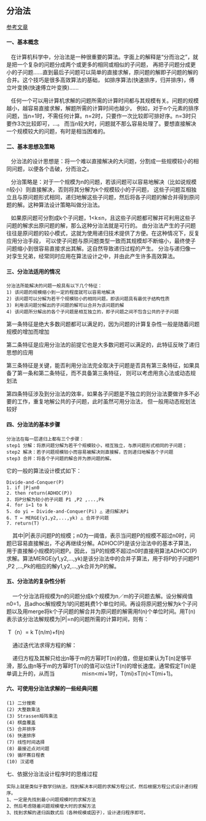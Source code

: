 ## 分治法 ##
   [参考文章](https://blog.csdn.net/u013630349/article/details/51565383)

#### 一、基本概念

   在计算机科学中，分治法是一种很重要的算法。字面上的解释是“分而治之”，就是把一个复杂的问题分成两个或更多的相同或相似的子问题，
再把子问题分成更小的子问题……直到最后子问题可以简单的直接求解，原问题的解即子问题的解的合并。这个技巧是很多高效算法的基础，
如排序算法(快速排序，归并排序)，傅立叶变换(快速傅立叶变换)……

   任何一个可以用计算机求解的问题所需的计算时间都与其规模有关。问题的规模越小，越容易直接求解，解题所需的计算时间也越少。
例如，对于n个元素的排序问题，当n=1时，不需任何计算。n=2时，只要作一次比较即可排好序。n=3时只要作3次比较即可，…。
而当n较大时，问题就不那么容易处理了。要想直接解决一个规模较大的问题，有时是相当困难的。


#### 二、基本思想及策略

   分治法的设计思想是：将一个难以直接解决的大问题，分割成一些规模较小的相同问题，以便各个击破，分而治之。

   分治策略是：对于一个规模为n的问题，若该问题可以容易地解决（比如说规模n较小）则直接解决，否则将其分解为k个规模较小的子问题，
这些子问题互相独立且与原问题形式相同，递归地解这些子问题，然后将各子问题的解合并得到原问题的解。这种算法设计策略叫做分治法。

   如果原问题可分割成k个子问题，1<k≤n，且这些子问题都可解并可利用这些子问题的解求出原问题的解，那么这种分治法就是可行的。
由分治法产生的子问题往往是原问题的较小模式，这就为使用递归技术提供了方便。在这种情况下，反复应用分治手段，
可以使子问题与原问题类型一致而其规模却不断缩小，最终使子问题缩小到很容易直接求出其解。这自然导致递归过程的产生。
分治与递归像一对孪生兄弟，经常同时应用在算法设计之中，并由此产生许多高效算法。


#### 三、分治法适用的情况

    分治法所能解决的问题一般具有以下几个特征：
    1) 该问题的规模缩小到一定的程度就可以容易地解决
    2) 该问题可以分解为若干个规模较小的相同问题，即该问题具有最优子结构性质
    3) 利用该问题分解出的子问题的解可以合并为该问题的解
    4) 该问题所分解出的各个子问题是相互独立的，即子问题之间不包含公共的子子问题

第一条特征是绝大多数问题都可以满足的，因为问题的计算复杂性一般是随着问题规模的增加而增加

第二条特征是应用分治法的前提它也是大多数问题可以满足的，此特征反映了递归思想的应用

第三条特征是关键，能否利用分治法完全取决于问题是否具有第三条特征，如果具备了第一条和第二条特征，而不具备第三条特征，
则可以考虑用贪心法或动态规划法

第四条特征涉及到分治法的效率，如果各子问题是不独立的则分治法要做许多不必要的工作，重复地解公共的子问题，此时虽然可用分治法，
但一般用动态规划法较好


#### 四、分治法的基本步骤

    分治法在每一层递归上都有三个步骤：
    step1 分解：将原问题分解为若干个规模较小，相互独立，与原问题形式相同的子问题；
    step2 解决：若子问题规模较小而容易被解决则直接解，否则递归地解各个子问题
    step3 合并：将各个子问题的解合并为原问题的解。

它的一般的算法设计模式如下：

    Divide-and-Conquer(P)
    1. if |P|≤n0
    2. then return(ADHOC(P))
    3. 将P分解为较小的子问题 P1 ,P2 ,...,Pk
    4. for i←1 to k
    5. do yi ← Divide-and-Conquer(Pi) △ 递归解决Pi
    6. T ← MERGE(y1,y2,...,yk) △ 合并子问题
    7. return(T)

    其中|P|表示问题P的规模；n0为一阈值，表示当问题P的规模不超过n0时，问题已容易直接解出，不必再继续分解。ADHOC(P)是该分治法中的基本子算法，用于直接解小规模的问题P。因此，当P的规模不超过n0时直接用算法ADHOC(P)求解。算法MERGE(y1,y2,...,yk)是该分治法中的合并子算法，用于将P的子问题P1 ,P2 ,...,Pk的相应的解y1,y2,...,yk合并为P的解。


#### 五、分治法的复杂性分析

    一个分治法将规模为n的问题分成k个规模为n／m的子问题去解。设分解阀值n0=1，且adhoc解规模为1的问题耗费1个单位时间。再设将原问题分解为k个子问题以及用merge将k个子问题的解合并为原问题的解需用f(n)个单位时间。用T(n)表示该分治法解规模为|P|=n的问题所需的计算时间，则有：

 T（n）= k T(n/m)+f(n)

    通过迭代法求得方程的解：

    递归方程及其解只给出n等于m的方幂时T(n)的值，但是如果认为T(n)足够平滑，那么由n等于m的方幂时T(n)的值可以估计T(n)的增长速度。通常假定T(n)是单调上升的，从而当                  mi≤n<mi+1时，T(mi)≤T(n)<T(mi+1)。


#### 六、可使用分治法求解的一些经典问题
    (1) 二分搜索
    (2) 大整数乘法
    (3) Strassen矩阵乘法
    (4) 棋盘覆盖
    (5) 合并排序
    (6) 快速排序
    (7) 线性时间选择
    (8) 最接近点对问题
    (9) 循环赛日程表
    (10) 汉诺塔


七、依据分治法设计程序时的思维过程

    实际上就是类似于数学归纳法，找到解决本问题的求解方程公式，然后根据方程公式设计递归程序。
    1、一定是先找到最小问题规模时的求解方法
    2、然后考虑随着问题规模增大时的求解方法
    3、找到求解的递归函数式后（各种规模或因子），设计递归程序即可。






















